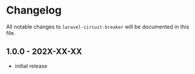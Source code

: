 # Changelog

All notable changes to `laravel-circuit-breaker` will be documented in this file.

## 1.0.0 - 202X-XX-XX

- initial release
